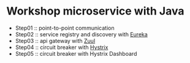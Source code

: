 # Workshop microservice with Java

* Step01 :: point-to-point communication
* Step02 :: service registry and discovery with [Eureka](https://github.com/Netflix/eureka)
* Step03 :: api gateway with [Zuul](https://github.com/Netflix/Zuul)
* Step04 :: circuit breaker with [Hystrix](https://github.com/Netflix/Hystrix)
* Step05 :: circuit breaker with Hystrix Dashboard
